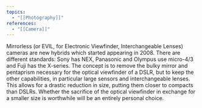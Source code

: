 ```yaml
---
topics:
  - "[[Photography]]"
references:
  - "[[Camera]]"
---
```

Mirrorless (or EVIL, for Electronic Viewfinder, Interchangeable Lenses) cameras are new hybrids which started appearing in 2008. There are different standards: Sony has NEX, Panasonic and Olympus use micro-4/3 and Fuji has the X-series. The concept is to remove the bulky mirror and pentaprism necessary for the optical viewfinder of a DSLR, but to keep the other capabilities, in particular large sensors and interchangeable lenses. This allows for a drastic reduction in size, putting them closer to compacts than DSLRs. Whether the sacrifice of the optical viewfinder in exchange for a smaller size is worthwhile will be an entirely personal choice.